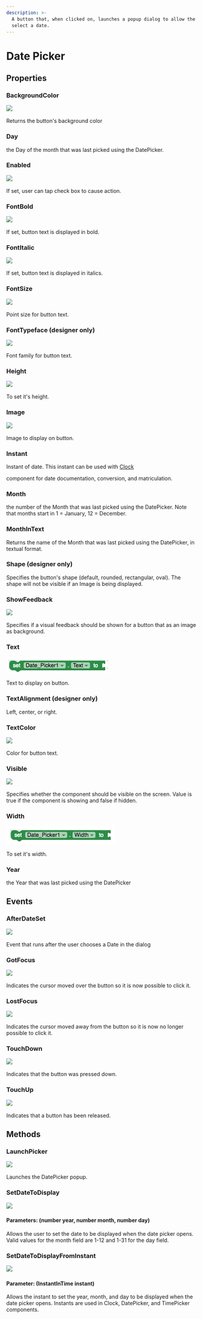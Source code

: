 ```yaml
---
description: >-
  A button that, when clicked on, launches a popup dialog to allow the user to
  select a date.
---
```


# Date Picker

## Properties

### BackgroundColor

![](../../.gitbook/assets/background-color.png)

Returns the button's background color

### Day

the Day of the month that was last picked using the DatePicker.

### Enabled

![](../../.gitbook/assets/enabled.png)

If set, user can tap check box to cause action.

### FontBold

![](../../.gitbook/assets/font-bold.png)

If set, button text is displayed in bold.

### FontItalic

![](../../.gitbook/assets/font-italic.png)

If set, button text is displayed in italics.

### FontSize

![](../../.gitbook/assets/font-size.png)

Point size for button text.

### FontTypeface \(designer only\)

![](https://github.com/makeroid/docs/tree/6b89ce9eb8c93762fd238491325318be0e89c35f/assets/user-interface/date-picker/Properties/font-typeface-set.png)

Font family for button text.

### Height

![](../../.gitbook/assets/height.png)

To set it's height.

### Image

![](../../.gitbook/assets/image.png)

Image to display on button.

### Instant

Instant of date. This instant can be used with [Clock](http://ai2.appinventor.mit.edu/reference/components/sensors.html#Clock)

component for date documentation, conversion, and matriculation.

### Month

the number of the Month that was last picked using the DatePicker. Note that months start in 1 = January, 12 = December.

### MonthInText

Returns the name of the Month that was last picked using the DatePicker, in textual format.

### Shape \(designer only\)

Specifies the button's shape \(default, rounded, rectangular, oval\). The shape will not be visible if an Image is being displayed.

### ShowFeedback

![](../../.gitbook/assets/show-feedback.png)

Specifies if a visual feedback should be shown for a button that as an image as background.

### Text

![](../../.gitbook/assets/text-1.png)

Text to display on button.

### TextAlignment \(designer only\)

Left, center, or right.

### TextColor

![](../../.gitbook/assets/text-color.png)

Color for button text.

### Visible

![](../../.gitbook/assets/visible.png)

Specifies whether the component should be visible on the screen. Value is true if the component is showing and false if hidden.

### Width

![](../../.gitbook/assets/width-1.png)

To set it's width.

### Year

the Year that was last picked using the DatePicker

## Events

### AfterDateSet

![](../../.gitbook/assets/after-date-set.png)

Event that runs after the user chooses a Date in the dialog

### GotFocus

![](../../.gitbook/assets/got-focus.png)

Indicates the cursor moved over the button so it is now possible to click it.

### LostFocus

![](../../.gitbook/assets/lost-focus.png)

Indicates the cursor moved away from the button so it is now no longer possible to click it.

### TouchDown

![](../../.gitbook/assets/touch-down.png)

Indicates that the button was pressed down.

### TouchUp

![](../../.gitbook/assets/touch-up.png)

Indicates that a button has been released.

## Methods

### LaunchPicker

![](../../.gitbook/assets/launch-picker.png)

Launches the DatePicker popup.

### SetDateToDisplay

![](../../.gitbook/assets/set-date-to-display.png)

#### Parameters: \(number year, number month, number day\)

Allows the user to set the date to be displayed when the date picker opens. Valid values for the month field are 1-12 and 1-31 for the day field.

### SetDateToDisplayFromInstant

![](../../.gitbook/assets/set-date-to-display-from-instant.png)

#### Parameter: \(InstantInTime instant\)

Allows the instant to set the year, month, and day to be displayed when the date picker opens. Instants are used in Clock, DatePicker, and TimePicker components.

